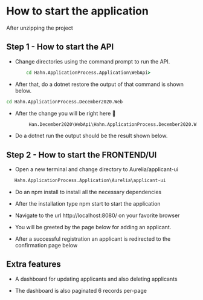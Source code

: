 # How to start the application

After unzipping the project

## Step 1 - How to start the API

- Change directories using the command prompt to run the API.

  ```cmd
      cd Hahn.ApplicationProcess.Application\WebApi>
  ```

- After that, do a dotnet restore the output of that command is shown below.

```cmd
cd Hahn.ApplicationProcess.December2020.Web
```

- After the change you will be right here 🎉

  ```cmd
       Han.December2020\WebApi\Hahn.ApplicationProcess.December2020.Web>
  ```

- Do a dotnet run the output should be the result shown below.

## Step 2 - How to start the FRONTEND/UI

- Open a new terminal and change directory to Aurelia/applicant-ui

```cmd
   Hahn.ApplicationProcess.Application\Aurelia\applicant-ui
```

- Do an npm install to install all the necessary dependencies

- After the installation type npm start to start the application

- Navigate to the url http://localhost:8080/ on your favorite browser

- You will be greeted by the page below for adding an applicant.

- After a successful registration an applicant is redirected to the confirmation page below

## Extra features

- A dashboard for updating applicants and also deleting applicants

- The dashboard is also paginated 6 records per-page
